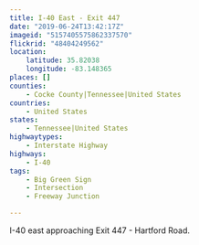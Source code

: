 ```yaml
---
title: I-40 East - Exit 447
date: "2019-06-24T13:42:17Z"
imageid: "5157405575862337570"
flickrid: "48404249562"
location:
    latitude: 35.82038
    longitude: -83.148365
places: []
counties:
    - Cocke County|Tennessee|United States
countries:
    - United States
states:
    - Tennessee|United States
highwaytypes:
    - Interstate Highway
highways:
    - I-40
tags:
    - Big Green Sign
    - Intersection
    - Freeway Junction

---
```

I-40 east approaching Exit 447 - Hartford Road.